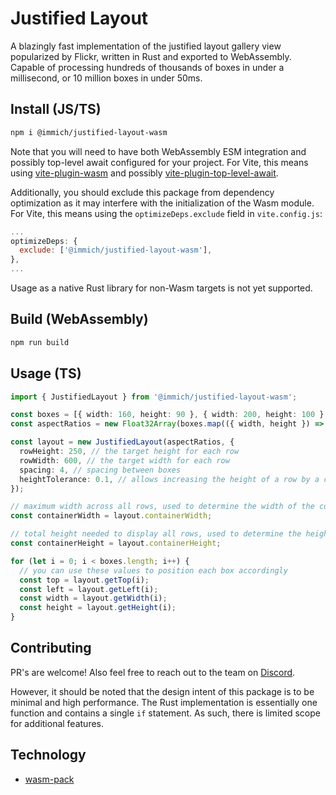 # Justified Layout

A blazingly fast implementation of the justified layout gallery view popularized by Flickr, written in Rust and exported to WebAssembly. Capable of processing hundreds of thousands of boxes in under a millisecond, or 10 million boxes in under 50ms.

## Install (JS/TS)

```bash
npm i @immich/justified-layout-wasm
```

Note that you will need to have both WebAssembly ESM integration and possibly top-level await configured for your project. For Vite, this means using [vite-plugin-wasm](https://www.npmjs.com/package/vite-plugin-wasm) and possibly [vite-plugin-top-level-await](https://www.npmjs.com/package/vite-plugin-top-level-await).

Additionally, you should exclude this package from dependency optimization as it may interfere with the initialization of the Wasm module. For Vite, this means using the `optimizeDeps.exclude` field in `vite.config.js`:
```js
...
optimizeDeps: {
  exclude: ['@immich/justified-layout-wasm'],
},
...
```

Usage as a native Rust library for non-Wasm targets is not yet supported.

## Build (WebAssembly)

```bash
npm run build
```

## Usage (TS)

```ts
import { JustifiedLayout } from '@immich/justified-layout-wasm';

const boxes = [{ width: 160, height: 90 }, { width: 200, height: 100 }, { width: 90, height: 160 }];
const aspectRatios = new Float32Array(boxes.map(({ width, height }) => width / height));

const layout = new JustifiedLayout(aspectRatios, {
  rowHeight: 250, // the target height for each row
  rowWidth: 600, // the target width for each row
  spacing: 4, // spacing between boxes
  heightTolerance: 0.1, // allows increasing the height of a row by a certain percentage (10% here) when it doesn't fill the target row width at the target height
});

// maximum width across all rows, used to determine the width of the component containing these rows
const containerWidth = layout.containerWidth;

// total height needed to display all rows, used to determine the height of the component containing these rows
const containerHeight = layout.containerHeight;

for (let i = 0; i < boxes.length; i++) {
  // you can use these values to position each box accordingly
  const top = layout.getTop(i);
  const left = layout.getLeft(i);
  const width = layout.getWidth(i);
  const height = layout.getHeight(i);
}
```

## Contributing

PR's are welcome! Also feel free to reach out to the team on [Discord](https://discord.immich.app).

However, it should be noted that the design intent of this package is to be minimal and high performance. The Rust implementation is essentially one function and contains a single `if` statement. As such, there is limited scope for additional features.

## Technology
- [wasm-pack](https://rustwasm.github.io/docs/wasm-pack/introduction.html)
